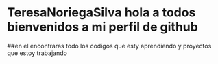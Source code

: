 # TeresaNoriegaSilva  hola a todos bienvenidos a mi perfil de github
##en el encontraras todo los codigos que esty aprendiendo y proyectos que estoy trabajando
